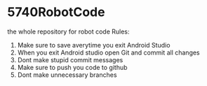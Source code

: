 # 5740RobotCode
the whole repository for robot code
Rules:
  1. Make sure to save averytime you exit Android Studio
  2. When you exit Android studio open Git and commit all changes 
  3. Dont make stupid commit messages
  4. Make sure to push you code to github
  5. Dont make unnecessary branches
